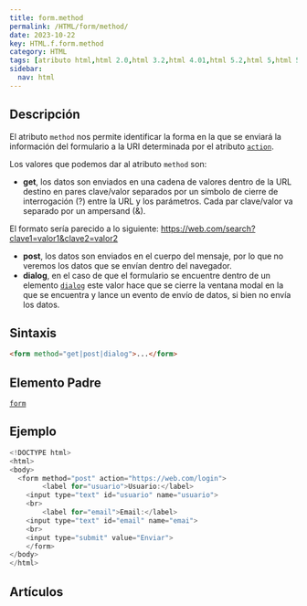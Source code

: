 ```yaml
---
title: form.method
permalink: /HTML/form/method/
date: 2023-10-22
key: HTML.f.form.method
category: HTML
tags: [atributo html,html 2.0,html 3.2,html 4.01,html 5.2,html 5,html 5.1,xhtml 1.0,xhtml 1.1]
sidebar:
  nav: html
---
```


## Descripción


El atributo `method` nos permite identificar la forma en la que se enviará la información del formulario a la URI determinada por el atributo [`action`](https://w3api.com/HTML/form/action/).


Los valores que podemos dar al atributo `method` son:

- **get**, los datos son enviados en una cadena de valores dentro de la URL destino en pares clave/valor separados por un símbolo de cierre de interrogación (?) entre la URL y los parámetros. Cada par clave/valor va separado por un ampersand (&).

El formato sería parecido a lo siguiente:
https://web.com/search?clave1=valor1&clave2=valor2
- **post**, los datos son enviados en el cuerpo del mensaje, por lo que no veremos los datos que se envían dentro del navegador.
- **dialog**, en el caso de que el formulario se encuentre dentro de un elemento [`dialog`](https://w3api.com/HTML/dialog/) este valor hace que se cierre la ventana modal en la que se encuentra y lance un evento de envío de datos, si bien no envía los datos.

## Sintaxis


```html
<form method="get|post|dialog">...</form>
```


## Elemento Padre


[`form`](https://www.w3api.com/HTML/form/)


## Ejemplo


```java
<!DOCTYPE html>
<html>
<body>
  <form method="post" action="https://web.com/login">
		<label for="usuario">Usuario:</label>    
    <input type="text" id="usuario" name="usuario">
    <br>
		<label for="email">Email:</label>
    <input type="text" id="email" name="emai">
    <br>
    <input type="submit" value="Enviar">
	</form>
</body>
</html>
```


## Artículos

